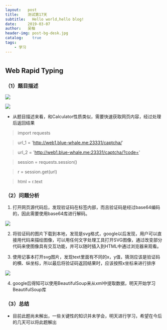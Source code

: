 ```yaml
---
layout:   post
title:    测试第17天
subtitle:   Hello world,hello blog!
date:     2019-03-07
author:   吴柚
header-img: post-bg-desk.jpg
catalog:    true
tags:
    - 学习
---
```

#
## Web Rapid Typing

### （1）题目描述

![](https://i.loli.net/2019/03/07/5c812860cd597.png)

![](https://i.loli.net/2019/03/07/5c812867c8cdd.png)

* 从题目描述来看，和Calculator性质类似，需要快速获取网页内容，经过处理后返回结果

> import requests

> url_1 = 'http://web1.blue-whale.me:23331/captcha/'

> url_2 = 'http://web1.blue-whale.me:23331/captcha/?code='

> session = requests.session()

> r = session.get(url)

> html = r.text

### （2）问题分析

1. 打开网页源代码后，发现验证码在标签内部，而且验证码是经过base64编码的，因此需要使用base64库进行解码。

![](https://i.loli.net/2019/03/07/5c812863311fb.png)

2. 将验证码的图片下载到本地，发现是svg格式，google以后发现，用户可以直接用代码来描绘图像，可以用任何文字处理工具打开SVG图像，通过改变部分代码来使图像具有交互功能，并可以随时插入到HTML中通过浏览器来观看。

3. 使用记事本打开svg图片，发现text里面有不同的x，y值，猜测应该是验证码的横、纵坐标，所以最后将验证码返回结果时，应该按照x坐标来进行排序

![](https://i.loli.net/2019/03/07/5c8128658a61f.png)

4. google后得知可以使用BeautifulSoup来从xml中提取数据，明天开始学习BeautifulSoup库

### （3）总结

* 目前此题尚未解出，一些关键性的知识并未学会，明天进行学习，希望在今后的几天可以将此题解出
